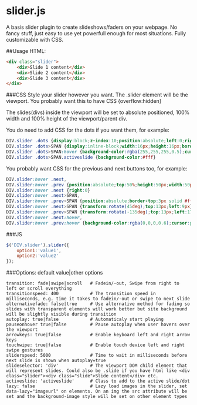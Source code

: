 # slider.js
A basis slider plugin to create slideshows/faders on your webpage. No fancy stuff, just easy to use yet powerfull enough for most situations. Fully customizable with CSS.


##Usage
HTML:
```html
<div class="slider">
    <div>Slide 1 content</div>
    <div>Slide 2 content</div>
    <div>Slide 3 content</div>
</div>
```

###CSS
Style your slider however you want.
The .slider element will be the viewport. You probably want this to have CSS {overflow:hidden}

The slides(divs) inside the viewport will be set to absolute positioned, 100% width and 100% height of the viewport/parent div.

You do need to add CSS for the dots if you want them, for example:
```css
DIV.slider .dots {display:block;z-index:10;position:absolute;left:0;right:0;text-align:center}
DIV.slider .dots>SPAN {display:inline-block;width:16px;height:16px;border-radius:10px;border:1px solid #fff;margin:10px 5px 0;color:transparent;font-size:11px;line-height:15px}
DIV.slider .dots>SPAN:hover {background-color:rgba(255,255,255,0.5);cursor:pointer}
DIV.slider .dots>SPAN.activeslide {background-color:#fff}
```
You probably want CSS for the previous and next buttons too, for example:
```css
DIV.slider:hover .next,
DIV.slider:hover .prev {position:absolute;top:50%;height:50px;width:50px;border-radius:50px;border:2px transparent #fff;margin:-27px 25px 0;z-index:10;background-color:rgba(0,0,0,0.25)}
DIV.slider:hover .next {right:0}
DIV.slider:hover .next>SPAN,
DIV.slider:hover .prev>SPAN {position:absolute;border-top:3px solid #fff;border-right:3px solid #fff;width:20px;height:20px}
DIV.slider:hover .next>SPAN {transform:rotate(45deg);top:13px;left:9px}
DIV.slider:hover .prev>SPAN {transform:rotate(-135deg);top:13px;left:17px}
DIV.slider:hover .next:hover,
DIV.slider:hover .prev:hover {background-color:rgba(0,0,0,0.6);cursor:pointer}
```

###JS
```javascript
$('DIV.slider').slider({
    option1:'value1',
    option2:'value2'
});
```

###Options: default value|other options
```
transition: fade|swipe|scroll   # Fadein/-out, Swipe from right to left or scroll everything
transitionspeed: 400            # The transition speed in milliseconds, e.g. time it takes to fadein/-out or swipe to next slide
alternativefade: false|true     # Use alternative method for fading so slides with transparent elements will work better but site background will be slightly visible during transition
autoplay: true|false            # Automaticaly start playing
pauseonhover true|false         # Pause autoplay when user hovers over the viewport
arrowkeys: true|false           # Enable keyboard left and right arrow keys
touchwipe: true|false           # Enable touch device left and right swipe gestures
sliderspeed: 5000               # Time to wait in milliseconds before next slide is shown when autoplay=true
slideselector: 'div'            # The viewport DOM child element that will represent slides. Could also be .slide if you have html like <div class="slider"><div class="slide">Slide content</div> etc.
activeslide: 'activeslide'      # Class to add to the active slide/dot
lazy: false                     # Lazy load images in the slider, set data-lazy="imageurl" on elements. On an img the src attribute will be set and the background-image style will be set on other element types
```
